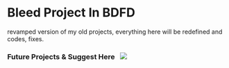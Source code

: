 # Bleed Project In BDFD
revamped version of my old projects, everything here will be redefined and codes, fixes. 

### Future Projects & Suggest Here&nbsp;&nbsp;&nbsp;[![](https://dcbadge.vercel.app/api/server/uFFqcMgKKz )](https://discord.com/invite/uFFqcMgKKz)


 
